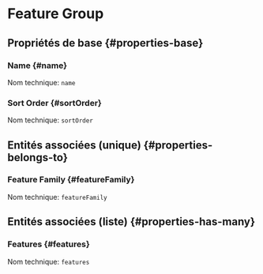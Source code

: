 #  Feature Group
<!--- THIS FILE IS GENERATED PLEASE DO NOT EDIT IT DIRECTLY --->



## Propriétés de base {#properties-base} ##

### Name {#name}



Nom technique: ```name```

### Sort Order {#sortOrder}



Nom technique: ```sortOrder```


## Entités associées (unique) {#properties-belongs-to} ##

###  Feature Family {#featureFamily}



Nom technique: ```featureFamily```


## Entités associées (liste) {#properties-has-many} ##

###  Features {#features}



Nom technique: ```features```




